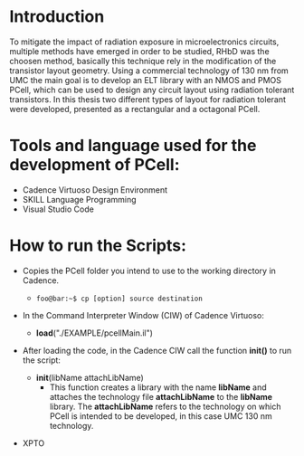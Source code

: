 # Introduction

To mitigate the impact of radiation exposure in microelectronics circuits, multiple methods have emerged in order to be studied, RHbD was the choosen method, basically this technique rely in the modification of the transistor layout geometry.
Using a commercial technology of 130 nm from UMC the main goal is to develop an ELT library with an NMOS and PMOS PCell, which can be used to design any circuit layout using radiation tolerant transistors. In this thesis two different types of layout for radiation tolerant were developed, presented as a rectangular and a octagonal PCell.

# Tools and language used for the development of PCell:

* Cadence Virtuoso Design Environment
* SKILL Language Programming
* Visual Studio Code

# How to run the Scripts:

* Copies the PCell folder you intend to use to the working directory in Cadence.
  * ```console
    foo@bar:~$ cp [option] source destination
    ```
* In the Command Interpreter Window (CIW) of Cadence Virtuoso:  
  * **load**("./EXAMPLE/pcellMain.il")
 
* After loading the code, in the Cadence CIW call the function **init()** to run the script: 
  * **init**(libName attachLibName)
    * This function creates a library with the name **libName** and attaches the technology file **attachLibName** to the **libName** library. The **attachLibName** refers to the technology on which PCell is intended to be developed, in this case UMC 130 nm technology. 

* XPTO
